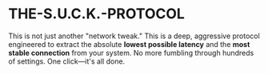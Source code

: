 # THE-S.U.C.K.-PROTOCOL
This is not just another "network tweak." This is a deep, aggressive protocol engineered to extract the absolute **lowest possible latency** and the **most stable connection** from your system. No more fumbling through hundreds of settings. One click—it's all done.
